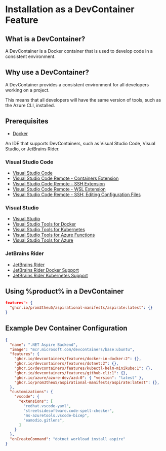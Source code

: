 # Installation as a DevContainer Feature

## What is a DevContainer?

A DevContainer is a Docker container that is used to develop code in a consistent environment.

## Why use a DevContainer?

A DevContainer provides a consistent environment for all developers working on a project.

This means that all developers will have the same version of tools, such as the Azure CLI, installed.

## Prerequisites

- [Docker](https://docs.docker.com/get-docker/)

An IDE that supports DevContainers, such as Visual Studio Code, Visual Studio, or JetBrains Rider.

### Visual Studio Code
- [Visual Studio Code](https://code.visualstudio.com/)
- [Visual Studio Code Remote - Containers Extension](https://marketplace.visualstudio.com/items?itemName=ms-vscode-remote.remote-containers)
- [Visual Studio Code Remote - SSH Extension](https://marketplace.visualstudio.com/items?itemName=ms-vscode-remote.remote-ssh)
- [Visual Studio Code Remote - WSL Extension](https://marketplace.visualstudio.com/items?itemName=ms-vscode-remote.remote-wsl)
- [Visual Studio Code Remote - SSH: Editing Configuration Files](https://code.visualstudio.com/docs/remote/ssh#_editing-configuration-files)

### Visual Studio

- [Visual Studio](https://visualstudio.microsoft.com/)
- [Visual Studio Tools for Docker](https://marketplace.visualstudio.com/items?itemName=ms-vsclient.vs-toolsfordocker)
- [Visual Studio Tools for Kubernetes](https://marketplace.visualstudio.com/items?itemName=ms-kubernetes-tools.vscode-kubernetes-tools)
- [Visual Studio Tools for Azure Functions](https://marketplace.visualstudio.com/items?itemName=VisualStudioFunctionsTeam.vscode-azurefunctions)
- [Visual Studio Tools for Azure](https://marketplace.visualstudio.com/items?itemName=ms-vscode.vscode-node-azure-pack)

### JetBrains Rider

- [JetBrains Rider](https://www.jetbrains.com/rider/)
- [JetBrains Rider Docker Support](https://www.jetbrains.com/help/rider/Docker.html)
- [JetBrains Rider Kubernetes Support](https://www.jetbrains.com/help/rider/Deploying_Applications_on_Kubernetes.html)

## Using %product% in a DevContainer

```json
features": {
  "ghcr.io/prom3theu5/aspirational-manifests/aspirate:latest": {}
}
```

## Example Dev Container Configuration

```json
{
  "name": ".NET Aspire Backend",
  "image": "mcr.microsoft.com/devcontainers/base:ubuntu",
  "features": {
    "ghcr.io/devcontainers/features/docker-in-docker:2": {},
    "ghcr.io/devcontainers/features/dotnet:2": {},
    "ghcr.io/devcontainers/features/kubectl-helm-minikube:1": {},
    "ghcr.io/devcontainers/features/github-cli:1": {},
    "ghcr.io/azure/azure-dev/azd:0": { "version": "latest" },
    "ghcr.io/prom3theu5/aspirational-manifests/aspirate:latest": {},
  },
  "customizations": {
    "vscode": {
      "extensions": [
        "redhat.vscode-yaml",
        "streetsidesoftware.code-spell-checker",
        "ms-azuretools.vscode-bicep",
        "eamodio.gitlens",
      ]
    }
  },
  "onCreateCommand": "dotnet workload install aspire"
}
```